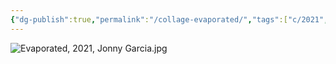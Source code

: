 ```yaml
---
{"dg-publish":true,"permalink":"/collage-evaporated/","tags":["c/2021","c/RS","c/woman","c/face","c/abstract","c/pink","c/blue"],"created":"2024-06-28T12:56:47.000-04:00","updated":"2024-04-15T12:04:24.000-04:00"}
---
```



![Evaporated, 2021, Jonny Garcia.jpg](/img/user/MEDIA/Evaporated,%202021,%20Jonny%20Garcia.jpg)
